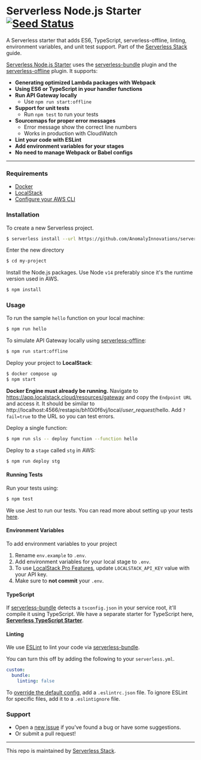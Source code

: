 # Serverless Node.js Starter [![Seed Status](https://api.seed.run/serverless-stack/serverless-nodejs-starter/stages/prod/build_badge)](https://console.seed.run/serverless-stack/serverless-nodejs-starter)

A Serverless starter that adds ES6, TypeScript, serverless-offline, linting, environment variables, and unit test support. Part of the [Serverless Stack](http://serverless-stack.com) guide.

[Serverless Node.js Starter](https://github.com/AnomalyInnovations/serverless-nodejs-starter) uses the [serverless-bundle](https://github.com/AnomalyInnovations/serverless-bundle) plugin and the [serverless-offline](https://github.com/dherault/serverless-offline) plugin. It supports:

- **Generating optimized Lambda packages with Webpack**
- **Using ES6 or TypeScript in your handler functions**
- **Run API Gateway locally**
  - Use `npm run start:offline`
- **Support for unit tests**
  - Run `npm test` to run your tests
- **Sourcemaps for proper error messages**
  - Error message show the correct line numbers
  - Works in production with CloudWatch
- **Lint your code with ESLint**
- **Add environment variables for your stages**
- **No need to manage Webpack or Babel configs**

---

### Requirements

- [Docker](https://www.docker.com/products/docker-desktop)
- [LocalStack](https://localstack.cloud/docs/getting-started/installation/)
- [Configure your AWS CLI](https://serverless.com/framework/docs/providers/aws/guide/credentials/)

### Installation

To create a new Serverless project.

```bash
$ serverless install --url https://github.com/AnomalyInnovations/serverless-nodejs-starter --name my-project
```

Enter the new directory

```bash
$ cd my-project
```

Install the Node.js packages. Use Node `v14` preferably since it's the runtime version used in AWS.

```bash
$ npm install
```

### Usage

To run the sample `hello` function on your local machine:

```bash
$ npm run hello
```

To simulate API Gateway locally using [serverless-offline](https://github.com/dherault/serverless-offline):

```bash
$ npm run start:offline
```

Deploy your project to **LocalStack**:

```bash
$ docker compose up
$ npm start
```

**Docker Engine must already be running.** Navigate to https://app.localstack.cloud/resources/gateway and copy the `Endpoint URL` and access it. It should be similar to http://localhost:4566/restapis/bh10i0f6vj/local/_user_request_/hello. Add `?fail=true` to the URL so you can test errors.

Deploy a single function:

```bash
$ npm run sls -- deploy function --function hello
```

Deploy to a `stage` called `stg` in AWS:

```bash
$ npm run deploy stg
```

#### Running Tests

Run your tests using:

```bash
$ npm test
```

We use Jest to run our tests. You can read more about setting up your tests [here](https://facebook.github.io/jest/docs/en/getting-started.html#content).

#### Environment Variables

To add environment variables to your project

1. Rename `env.example` to `.env`.
1. Add environment variables for your local stage to `.env`.
1. To use [LocalStack Pro Features](https://localstack.cloud/pricing/), update `LOCALSTACK_API_KEY` value with your API key.
1. Make sure to **not commit** your `.env`.

#### TypeScript

If [serverless-bundle](https://github.com/AnomalyInnovations/serverless-bundle) detects a `tsconfig.json` in your service root, it'll compile it using TypeScript. We have a separate starter for TypeScript here, [**Serverless TypeScript Starter**](https://github.com/AnomalyInnovations/serverless-typescript-starter).

#### Linting

We use [ESLint](https://eslint.org) to lint your code via [serverless-bundle](https://github.com/AnomalyInnovations/serverless-bundle).

You can turn this off by adding the following to your `serverless.yml`.

```yaml
custom:
  bundle:
    linting: false
```

To [override the default config](https://eslint.org/docs/user-guide/configuring), add a `.eslintrc.json` file. To ignore ESLint for specific files, add it to a `.eslintignore` file.

### Support

- Open a [new issue](https://github.com/AnomalyInnovations/serverless-nodejs-starter/issues/new) if you've found a bug or have some suggestions.
- Or submit a pull request!

---

This repo is maintained by [Serverless Stack](https://serverless-stack.com).
